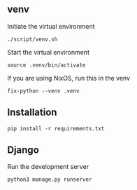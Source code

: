 ## venv
Initiate the virtual environment
```
./script/venv.sh
```
Start the virtual environment
```
source .venv/bin/activate
```
If you are using NixOS, run this in the venv
```
fix-python --venv .venv
```

## Installation
```
pip install -r requirements.txt
```

## Django
Run the development server
```
python3 manage.py runserver
```

